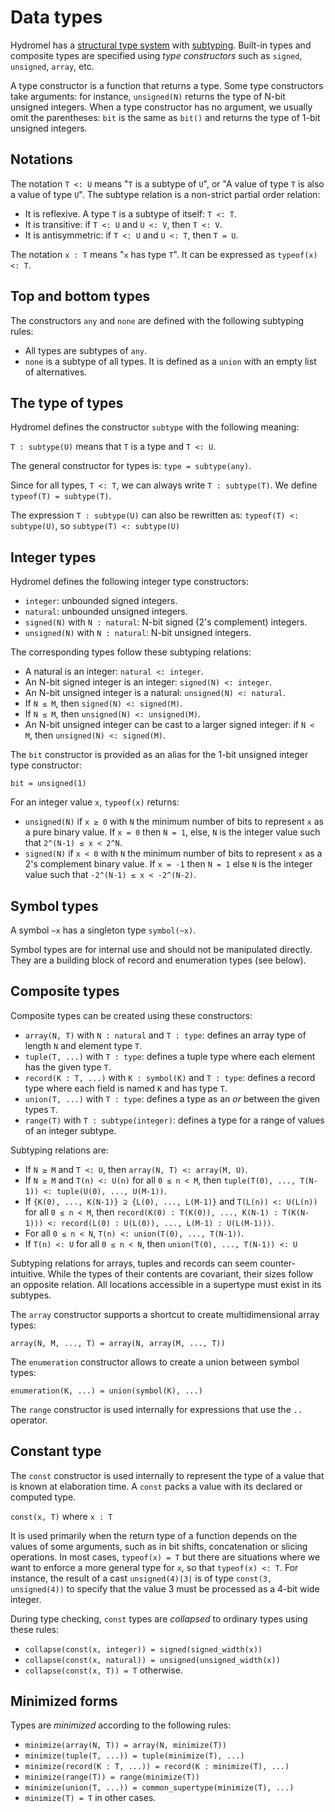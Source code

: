 Data types
==========

Hydromel has a [structural type system](https://en.wikipedia.org/wiki/Structural_type_system) with [subtyping](https://en.wikipedia.org/wiki/Subtyping). Built-in types and composite types are specified using *type constructors* such as `signed`, `unsigned`, `array`, etc.

A type constructor is a function that returns a type. Some type constructors take arguments: for instance, `unsigned(N)` returns the type of N-bit unsigned integers. When a type constructor has no argument, we usually omit the parentheses: `bit` is the same as `bit()` and returns the type of 1-bit unsigned integers.

Notations
---------

The notation `T <: U` means "`T` is a subtype of `U`", or "A value of type `T` is also a value of type `U`".
The subtype relation is a non-strict partial order relation:

* It is reflexive. A type `T` is a subtype of itself: `T <: T`.
* It is transitive: if `T <: U` and `U <: V`, then `T <: V`.
* It is antisymmetric: if `T <: U` and `U <: T`, then `T = U`.

The notation `x : T` means "`x` has type `T`".
It can be expressed as `typeof(x) <: T`.

Top and bottom types
--------------------

The constructors `any` and `none` are defined with the following subtyping rules:

* All types are subtypes of `any`.
* `none` is a subtype of all types. It is defined as a `union` with an empty list of alternatives.

The type of types
-----------------

Hydromel defines the constructor `subtype` with the following meaning:

`T : subtype(U)` means that `T` is a type and `T <: U`.

The general constructor for types is: `type = subtype(any)`.

Since for all types, `T <: T`, we can always write `T : subtype(T)`.
We define `typeof(T) = subtype(T)`.

The expression `T : subtype(U)` can also be rewritten as:
`typeof(T) <: subtype(U)`, so `subtype(T) <: subtype(U)`

Integer types
-------------

Hydromel defines the following integer type constructors:

* `integer`: unbounded signed integers.
* `natural`: unbounded unsigned integers.
* `signed(N)` with `N : natural`: N-bit signed (2's complement) integers.
* `unsigned(N)` with `N : natural`: N-bit unsigned integers.

The corresponding types follow these subtyping relations:

* A natural is an integer: `natural <: integer`.
* An N-bit signed integer is an integer: `signed(N) <: integer`.
* An N-bit unsigned integer is a natural: `unsigned(N) <: natural`.
* If `N ≤ M`, then `signed(N) <: signed(M)`.
* If `N ≤ M`, then `unsigned(N) <: unsigned(M)`.
* An N-bit unsigned integer can be cast to a larger signed integer: if `N < M`, then `unsigned(N) <: signed(M)`.

The `bit` constructor is provided as an alias for the 1-bit unsigned integer type constructor:

`bit = unsigned(1)`

For an integer value `x`, `typeof(x)` returns:

* `unsigned(N)` if `x ≥ 0` with `N` the minimum number of bits to represent `x` as a pure binary value. If `x = 0` then `N = 1`, else, `N` is the integer value such that `2^(N-1) ≤ x < 2^N`.
* `signed(N)` if `x < 0` with `N` the minimum number of bits to represent `x` as a 2's complement binary value. If `x = -1` then `N = 1` else `N` is the integer value such that `-2^(N-1) ≤ x < -2^(N-2)`.

Symbol types
------------

A symbol `~x` has a singleton type `symbol(~x)`.

Symbol types are for internal use and should not be manipulated directly. They are a building block of record and enumeration types (see below).

Composite types
---------------

Composite types can be created using these constructors:

* `array(N, T)` with `N : natural` and `T : type`: defines an array type of length `N` and element type `T`.
* `tuple(T, ...)` with `T : type`: defines a tuple type where each element has the given type `T`.
* `record(K : T, ...)` with `K : symbol(K)` and `T : type`: defines a record type where each field is named `K` and has type `T`.
* `union(T, ...)` with `T : type`: defines a type as an *or* between the given types `T`.
* `range(T)` with `T : subtype(integer)`: defines a type for a range of values of an integer subtype.

Subtyping relations are:

* If `N ≥ M` and `T <: U`, then `array(N, T) <: array(M, U)`.
* If `N ≥ M` and `T(n) <: U(n)` for all `0 ≤ n < M`, then `tuple(T(0), ..., T(N-1)) <: tuple(U(0), ..., U(M-1))`.
* If `{K(0), ..., K(N-1)} ⊇ {L(0), ..., L(M-1)}` and `T(L(n)) <: U(L(n))` for all `0 ≤ n < M`, then `record(K(0) : T(K(0)), ..., K(N-1) : T(K(N-1))) <: record(L(0) : U(L(0)), ..., L(M-1) : U(L(M-1)))`.
* For all `0 ≤ n < N`, `T(n) <: union(T(0), ..., T(N-1))`.
* If `T(n) <: U` for all `0 ≤ n < N`, then `union(T(0), ..., T(N-1)) <: U`

Subtyping relations for arrays, tuples and records can seem counter-intuitive. While the types of their contents are covariant, their sizes follow an opposite relation. All locations accessible in a supertype must exist in its subtypes.

The `array` constructor supports a shortcut to create multidimensional array types:

`array(N, M, ..., T) = array(N, array(M, ..., T))`

The `enumeration` constructor allows to create a union between symbol types:

`enumeration(K, ...) = union(symbol(K), ...)`

The `range` constructor is used internally for expressions that use the `..` operator.

Constant type
-------------

The `const` constructor is used internally to represent the type of a value that is known at elaboration time. A `const` packs a value with its declared or computed type.

`const(x, T)` where `x : T`

It is used primarily when the return type of a function depends on the values of some arguments, such as in bit shifts, concatenation or slicing operations. In most cases, `typeof(x) = T` but there are situations where we want to enforce a more general type for `x`, so that `typeof(x) <: T`.
For instance, the result of a cast `unsigned(4)|3|` is of type `const(3, unsigned(4))` to specify that the value 3 must be processed as a 4-bit wide integer.

During type checking, `const` types are *collapsed* to ordinary types using these rules:

* `collapse(const(x, integer)) = signed(signed_width(x))`
* `collapse(const(x, natural)) = unsigned(unsigned_width(x))`
* `collapse(const(x, T)) = T` otherwise.

Minimized forms
---------------

Types are *minimized* according to the following rules:

* `minimize(array(N, T)) = array(N, minimize(T))`
* `minimize(tuple(T, ...)) = tuple(minimize(T), ...)`
* `minimize(record(K : T, ...)) = record(K : minimize(T), ...)`
* `minimize(range(T)) = range(minimize(T))`
* `minimize(union(T, ...)) = common_supertype(minimize(T), ...)`
* `minimize(T) = T` in other cases.
